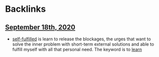 
# Backlinks
## [September 18th, 2020](<September 18th, 2020.md>)
- [self-fulfilled](<self-fulfilled.md>) is learn to release the blockages, the urges that want to solve the inner problem with short-term external solutions and able to fulfill myself with all that personal need. The keyword is to [learn](<learn.md>)

